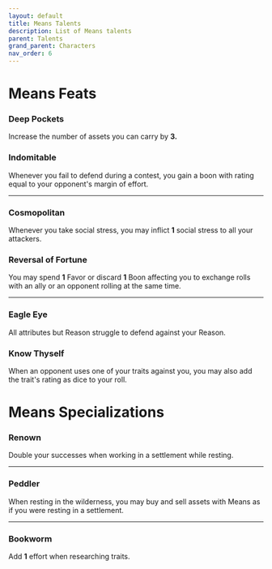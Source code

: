 ```yaml
---
layout: default
title: Means Talents
description: List of Means talents
parent: Talents
grand_parent: Characters
nav_order: 6
---
```


# Means Feats

### Deep Pockets

Increase the number of assets you can carry by **3.**

### Indomitable

Whenever you fail to defend during a contest, you gain a boon with rating equal to your opponent's margin of effort.

---

### Cosmopolitan

Whenever you take social stress, you may inflict **1** social stress to all your attackers.

### Reversal of Fortune

You may spend **1** Favor or discard **1** Boon affecting you to exchange rolls with an ally or an opponent rolling at the same time.

---

### Eagle Eye

All attributes but Reason struggle to defend against your Reason.

### Know Thyself

When an opponent uses one of your traits against you, you may also add the trait's rating as dice to your roll.



# Means Specializations

### Renown

Double your successes when working in a settlement while resting.

---

### Peddler

When resting in the wilderness, you may buy and sell assets with Means as if you were resting in a settlement.

---

### Bookworm

Add **1** effort when researching traits.
